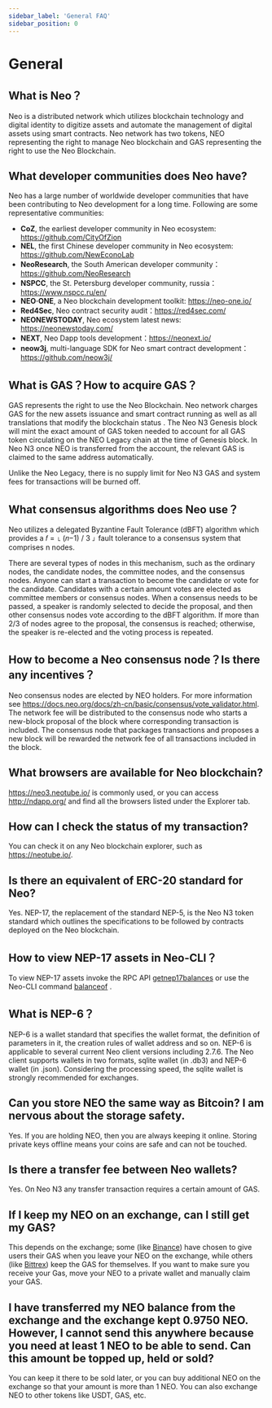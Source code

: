 ```yaml
---
sidebar_label: 'General FAQ'
sidebar_position: 0
---
```

# General

## What is Neo？

Neo is a distributed network which utilizes blockchain technology and digital identity to digitize assets and automate the management of digital assets using smart contracts. Neo network has two tokens, NEO representing the right to manage Neo blockchain and GAS representing the right to use the Neo Blockchain. 

## What developer communities does Neo have?

Neo has a large number of worldwide developer communities that have been contributing to Neo development for a long time. Following are some representative communities:

- **CoZ**, the earliest developer community in Neo ecosystem: https://github.com/CityOfZion
- **NEL**, the first Chinese developer community in Neo ecosystem: https://github.com/NewEconoLab
- **NeoResearch**, the South American developer community：https://github.com/NeoResearch
- **NSPCC**, the St. Petersburg developer community, russia：https://www.nspcc.ru/en/
- **NEO·ONE**, a Neo blockchain development toolkit: https://neo-one.io/
- **Red4Sec**, Neo contract security audit：https://red4sec.com/
- **NEONEWSTODAY**, Neo ecosystem latest news: https://neonewstoday.com/
- **NEXT**, Neo Dapp tools development：https://neonext.io/
- **neow3j**, multi-language SDK for Neo smart contract development：https://github.com/neow3j/

## What is GAS？How to acquire GAS？

GAS represents the right to use the Neo Blockchain. Neo network charges GAS for the new assets issuance and smart contract running as well as all translations that modify the blockchain status . The Neo N3 Genesis block will mint the exact amount of GAS token needed to account for all GAS token circulating on the NEO Legacy chain at the time of Genesis block. In Neo N3 once NEO is transferred from the account, the relevant GAS is claimed to the same address automatically.

Unlike the Neo Legacy, there is no supply limit for Neo N3 GAS and system fees for  transactions will be burned off.

## What consensus algorithms does Neo use？

Neo utilizes a delegated Byzantine Fault Tolerance (dBFT) algorithm which provides a  𝑓 = ⌊ (𝑛−1) / 3 ⌋  fault tolerance to a consensus system that comprises n nodes. 

There are several types of nodes in this mechanism, such as the ordinary nodes, the candidate nodes, the committee nodes, and the consensus nodes.  Anyone can start a transaction to become the candidate or vote for the candidate. Candidates with a certain amount votes are elected as committee members or consensus nodes. When a consensus needs to be passed, a speaker is randomly selected to decide the proposal, and then other consensus nodes vote according to the dBFT algorithm. If more than 2/3 of nodes agree to the proposal, the consensus is reached; otherwise, the speaker is re-elected and the voting process is repeated.  

## How to become a Neo consensus node？Is there any incentives？

Neo consensus nodes are elected by NEO holders. For more information see https://docs.neo.org/docs/zh-cn/basic/consensus/vote_validator.html. The network fee will be distributed to the consensus node who starts a new-block proposal of the block where corresponding transaction is included. The consensus node that packages transactions and proposes a new block will be rewarded the network fee of all transactions included in the block.

## What browsers are available for Neo blockchain?

<https://neo3.neotube.io/> is commonly used, or you can access http://ndapp.org/ and find all the browsers listed under the Explorer tab.

## How can I check the status of my transaction?

You can check it on any Neo blockchain explorer, such as https://neotube.io/.

## Is there an equivalent of ERC-20 standard for Neo?

Yes. NEP-17, the replacement of the standard NEP-5, is the Neo N3 token standard which outlines the specifications to be followed by contracts deployed on the Neo blockchain. 

## How to view NEP-17 assets in Neo-CLI？

To view NEP-17 assets invoke the  RPC API [getnep17balances](../n3/reference/rpc/latest-version/api/getnep17balances) or use the Neo-CLI command [balanceof](../n3/node/cli/cli#balanceof) .

## What is NEP-6？

NEP-6 is a wallet standard that specifies the wallet format, the definition of parameters in it, the creation rules of wallet address and so on. NEP-6 is applicable to several current Neo client versions including 2.7.6. The Neo client supports wallets in two formats,  sqlite wallet (in .db3) and NEP-6 wallet (in .json). Considering the processing speed, the sqlite wallet is strongly recommended for exchanges. 

## Can you store NEO the same way as Bitcoin? I am nervous about the storage safety.

Yes. If you are holding NEO, then you are always keeping it online. Storing private keys offline means your coins are safe and can not be touched.

## Is there a transfer fee between Neo wallets?

Yes. On Neo N3 any transfer transaction requires a certain amount of GAS.

## If I keep my NEO on an exchange, can I still get my GAS?

This depends on the exchange; some (like [Binance](https://www.binance.com/)) have chosen to give users their GAS when you leave your NEO on the exchange, while others (like [Bittrex](https://www.bittrex.com/)) keep the GAS for themselves. If you want to make sure you receive your Gas, move your NEO to a private wallet and manually claim your GAS.

## I have transferred my NEO balance from the exchange and the exchange kept 0.9750 NEO. However, I cannot send this anywhere because you need at least 1 NEO to be able to send. Can this amount be topped up, held or sold?

You can keep it there to be sold later, or you can buy additional NEO on the exchange so that your amount is more than 1 NEO. You can also exchange NEO to other tokens like USDT, GAS, etc.

